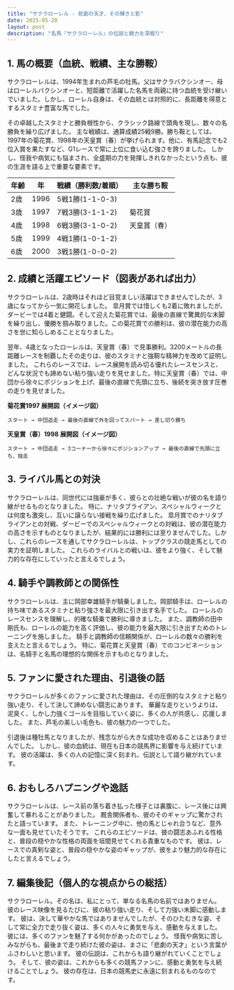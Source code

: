 ```yaml
---
title: "サクラローレル - 悲劇の天才、その輝きと影"
date: 2025-05-20
layout: post
description: "名馬『サクラローレル』の伝説と魅力を深堀り"
---
```


## 1. 馬の概要（血統、戦績、主な勝鞍）

サクラローレルは、1994年生まれの芦毛の牡馬。父はサクラバクシンオー、母はローレルバクシンオーと、短距離で活躍した名馬を両親に持つ血統を受け継いでいました。しかし、ローレル自身は、その血統とは対照的に、長距離を得意とするスタミナ豊富な馬でした。

その卓越したスタミナと勝負根性から、クラシック路線で頭角を現し、数々の名勝負を繰り広げました。  主な戦績は、通算成績25戦9勝。勝ち鞍としては、1997年の菊花賞、1998年の天皇賞（春）が挙げられます。他に、有馬記念でも2位入賞を果たすなど、G1レースで常に上位に食い込む強さを誇りました。  しかし、怪我や病気にも悩まされ、全盛期の力を発揮しきれなかったという点も、彼の生涯を語る上で重要な要素です。

| 年齢 | 年 | 戦績（勝利数/着順）| 主な勝ち鞍 |
|---|---|---|---|
| 2歳 | 1996 | 5戦1勝(1-1-0-3) | |
| 3歳 | 1997 | 7戦3勝(3-1-1-2) | 菊花賞 |
| 4歳 | 1998 | 6戦3勝(3-1-0-2) | 天皇賞（春） |
| 5歳 | 1999 | 4戦1勝(1-0-1-2) | |
| 6歳 | 2000 | 3戦1勝(1-0-0-2) | |


## 2. 成績と活躍エピソード（図表があれば出力）

サクラローレルは、2歳時はそれほど目覚ましい活躍はできませんでしたが、3歳になってから一気に開花しました。  皐月賞では惜しくも2着に敗れましたが、ダービーでは4着と健闘。そして迎えた菊花賞では、最後の直線で驚異的な末脚を繰り出し、優勝を掴み取りました。この菊花賞での勝利は、彼の潜在能力の高さを世に知らしめることとなりました。

翌年、4歳となったローレルは、天皇賞（春）で見事勝利。3200メートルの長距離レースを制覇したその走りは、彼のスタミナと強靭な精神力を改めて証明しました。  これらのレースでは、レース展開を読み切る優れたレースセンスと、どんな状況でも諦めない粘り強い走りを見せました。特に天皇賞（春）では、中団から徐々にポジションを上げ、最後の直線で先頭に立ち、後続を突き放す圧巻の走りを見せました。

**菊花賞1997 展開図（イメージ図）**

```
スタート → 中団追走 → 最後の直線で外を回ってスパート → 差し切り勝ち
```

**天皇賞（春）1998 展開図（イメージ図）**

```
スタート → 中団追走 → 3コーナーから徐々にポジションアップ → 最後の直線で先頭に立ち、独走
```

## 3. ライバル馬との対決

サクラローレルは、同世代には強豪が多く、彼らとの壮絶な戦いが彼の名を語り継がせるものとなりました。 特に、ナリタブライアン、スペシャルウィークとは何度も激突し、互いに譲らない接戦を繰り広げました。  皐月賞でのナリタブライアンとの対戦、ダービーでのスペシャルウィークとの対戦は、彼の潜在能力の高さを示すものとなりましたが、結果的には勝利には至りませんでした。しかし、これらのレースを通してサクラローレルは、トップクラスの競走馬としての実力を証明しました。  これらのライバルとの戦いは、彼をより強く、そして魅力的な存在にしていったと言えるでしょう。


## 4. 騎手や調教師との関係性

サクラローレルは、主に岡部幸雄騎手が騎乗しました。岡部騎手は、ローレルの持ち味であるスタミナと粘り強さを最大限に引き出す名手でした。  ローレルのレースセンスを理解し、的確な騎乗で勝利に導きました。  また、調教師の田中剛氏も、ローレルの能力を高く評価し、彼の能力を最大限に引き出すためのトレーニングを施しました。  騎手と調教師の信頼関係が、ローレルの数々の勝利を支えたと言えるでしょう。  特に、菊花賞と天皇賞（春）でのコンビネーションは、名騎手と名馬の理想的な関係を示すものとなりました。


## 5. ファンに愛された理由、引退後の話

サクラローレルが多くのファンに愛された理由は、その圧倒的なスタミナと粘り強い走り、そして決して諦めない闘志にあります。  華麗な走りというよりは、泥臭く、しかし力強くゴールを目指していく姿に、多くの人が共感し、応援しました。  また、芦毛の美しい毛色も、彼の魅力の一つでした。

引退後は種牡馬となりましたが、残念ながら大きな成功を収めることはありませんでした。  しかし、彼の血統は、現在も日本の競馬界に影響を与え続けています。  彼の活躍は、多くの人の記憶に深く刻まれ、伝説として語り継がれています。


## 6. おもしろハプニングや逸話

サクラローレルは、レース前の落ち着き払った様子とは裏腹に、レース後には興奮して暴れることがありました。  厩舎関係者も、彼のそのギャップに驚かされたと語っています。  また、トレーニング中に、他の馬とじゃれ合うなど、意外な一面も見せていたそうです。  これらのエピソードは、彼の闘志あふれる性格と、普段の穏やかな性格の両面を垣間見せてくれる貴重なものです。  彼は、レースでの真剣な姿と、普段の穏やかな姿のギャップが、彼をより魅力的な存在にしたと言えるでしょう。


## 7. 編集後記（個人的な視点からの総括）

サクラローレル。その名は、私にとって、単なる名馬の名前ではありません。  彼のレース映像を見るたびに、彼の粘り強い走り、そして力強い末脚に感動します。  彼は、決して華やかな馬ではありませんでしたが、そのひたむきな姿、そして常に全力で走り抜く姿は、多くの人々に勇気を与え、感動を与えました。  彼には、多くのファンを魅了する何かがあったのでしょう。  怪我や病気に苦しみながらも、最後まで走り続けた彼の姿は、まさに「悲劇の天才」という言葉がふさわしいと思います。  彼の伝説は、これからも語り継がれていくことでしょう。  そして、彼の姿は、これからも多くの競馬ファンに、感動と勇気を与え続けることでしょう。  彼の存在は、日本の競馬史に永遠に刻まれるものなのです。
